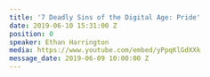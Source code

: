 ```yaml
---
title: '7 Deadly Sins of the Digital Age: Pride'
date: 2019-06-10 15:31:00 Z
position: 0
speaker: Ethan Harrington
media: https://www.youtube.com/embed/yPpqKlGdXXk
message_date: 2019-06-09 10:00:00 Z
---
```


